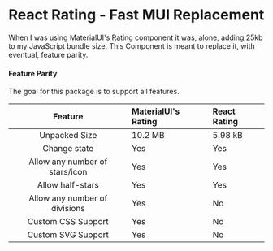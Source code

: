 # React Rating - Fast MUI Replacement
When I was using MaterialUI's Rating component it was, alone, adding 25kb to my JavaScript bundle size. This Component is meant to replace it, with eventual, feature parity.

#### Feature Parity

The goal for this package is to support all features.


|            Feature            | MaterialUI's Rating | React Rating |
| :------------------------------: | :-------------------- | :------------- |
|         Unpacked Size         | 10.2 MB             | 5.98 kB      |
|          Change state          | Yes                 | Yes          |
| Allow any number of stars/icon | Yes                 | Yes          |
|        Allow half-stars        | Yes                 | Yes          |
| Allow any number of divisions | Yes                 | No           |
|       Custom CSS Support       | Yes                 | No           |
|       Custom SVG Support       | Yes                 | No           |
